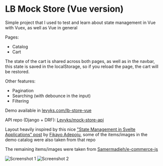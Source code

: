 # LB Mock Store (Vue version)

Simple project that I used to test and learn about state management in Vue with Vuex, as well as Vue in general

Pages:
- Catalog
- Cart

The state of the cart is shared across both pages, as well as in the navbar, this state is saved in the localStorage, so if you reload the page, the cart will be restored.

Other features:
- Pagination
- Searching (with debounce in the input)
- Filtering

Demo available in [levyks.com/lb-store-vue](https://www.levyks.com/lb-store-vue)

API repo (Django + DRF): [Levyks/mock-store-api](https://github.com/Levyks/mock-store-api)

Layout heavily inspired by this nice ["State Management in Svelte Applications" post](https://auth0.com/blog/state-management-in-svelte-applications/) by [Fikayo Adepoju](https://github.com/coderonfleek), some of the items/images in the demo catalog were also taken from that repo

The remaining items/images were taken from [Samermadieh/e-commerce-js](https://github.com/Samermadieh/e-commerce-js)

![Screenshot 1](https://i.imgur.com/TSTW8Ry.png)
![Screenshot 2](https://i.imgur.com/AcSXxAr.png)
